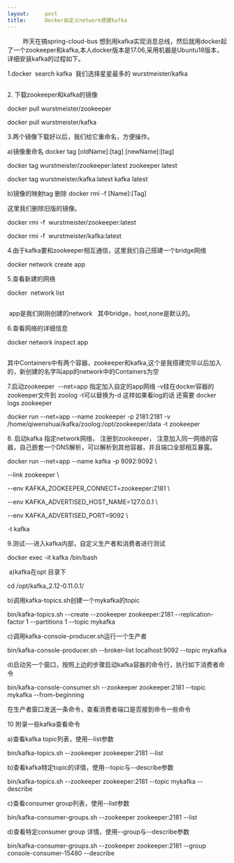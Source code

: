 ```yaml
---
layout:     post
title:      Docker自定义network搭建kafka
---
```

<div id="article_content" class="article_content clearfix csdn-tracking-statistics" data-pid="blog" data-mod="popu_307" data-dsm="post">
								            <link rel="stylesheet" href="https://csdnimg.cn/release/phoenix/template/css/ck_htmledit_views-f76675cdea.css">
						<div class="htmledit_views" id="content_views">
                <p>         昨天在搞spring-cloud-bus 想到用kafka实现消息总线，然后就用docker起了一个zookeeper和kafka,本人docker版本是17.06,采用机器是Ubuntu18版本，详细安装kafka的过程如下。</p>

<p>1.docker  search kafka  我们选择星星最多的 wurstmeister/kafka</p>

<p style="text-align:center;"><img alt="" class="has" src="https://img-blog.csdn.net/20180801092412710?watermark/2/text/aHR0cHM6Ly9ibG9nLmNzZG4ubmV0L2dwZHNqcXdz/font/5a6L5L2T/fontsize/400/fill/I0JBQkFCMA==/dissolve/70"></p>

<p>2. 下载zookeeper和kafka的镜像</p>

<p>docker pull wurstmeister/zookeeper</p>

<p>docker pull wurstmeister/kafka</p>

<p>3.两个镜像下载好以后，我们给它重命名，方便操作。</p>

<p>a)镜像重命名 docker tag [oldName]:[tag] [newName]:[tag]</p>

<p>docker tag wurstmeister/zookeeper:latest zookeeper latest</p>

<p>docker tag wurstmeister/kafka:latest kafka latest</p>

<p>b)镜像的映射tag 删除 docker rmi -f [Name]:[Tag]</p>

<p>这里我们删除旧版的镜像。</p>

<p>docker rmi -f  wurstmeister/zookeeper:latest</p>

<p>docker rmi -f  wurstmeister/kafka:latest</p>

<p>4.由于kafka要和zookeeper相互通信，这里我们自己搭建一个bridge网络</p>

<p>docker network create app</p>

<p>5.查看新建的网络</p>

<p>docker  network list</p>

<p style="text-align:center;"><img alt="" class="has" src="https://img-blog.csdn.net/20180801094224665?watermark/2/text/aHR0cHM6Ly9ibG9nLmNzZG4ubmV0L2dwZHNqcXdz/font/5a6L5L2T/fontsize/400/fill/I0JBQkFCMA==/dissolve/70"></p>

<p></p>

<p> app是我们刚刚创建的network   其中bridge，host,none是默认的。</p>

<p>6.查看网络的详细信息</p>

<p>docker network inspect app</p>

<p style="text-align:center;"><img alt="" class="has" src="https://img-blog.csdn.net/20180801094658978?watermark/2/text/aHR0cHM6Ly9ibG9nLmNzZG4ubmV0L2dwZHNqcXdz/font/5a6L5L2T/fontsize/400/fill/I0JBQkFCMA==/dissolve/70"></p>

<p>其中Containers中有两个容器，zookeeper和kafka,这个是我搭建完毕以后加入的，新创建的名字叫app的network中的Containers为空 </p>

<p>7.启动zookeeper  --net=app 指定加入自定的app网络 -v挂在docker容器的zookeeper文件到 zoolog -t可以替换为-d 这样如果看log的话 还需要 docker logs zookeeper</p>

<p>docker run --net=app --name zookeeper -p 2181:2181 -v /home/qiwenshuai/kafka/zoolog:/opt/zookeeper/data -t zookeeper</p>

<p></p>

<p>8. 启动kafka 指定network网络， 注册到zookeeper， 注意加入同一网络的容器，自己嵌套一个DNS解析，可以解析到其他容器，并且端口全部相互暴露。</p>

<p>docker run --net=app --name kafka -p 9092:9092 \</p>

<p>--link zookeeper \</p>

<p>--env KAFKA_ZOOKEEPER_CONNECT=zookeeper:2181 \</p>

<p>--env KAFKA_ADVERTISED_HOST_NAME=127.0.0.1 \</p>

<p>--env KAFKA_ADVERTISED_PORT=9092 \</p>

<p>-t kafka</p>

<p>9.测试---进入kafka内部，自定义生产者和消费者进行测试</p>

<p>docker exec -it kafka /bin/bash</p>

<p></p>

<p> a)kafka在opt 目录下</p>

<p>cd /opt/kafka_2.12-0.11.0.1/</p>

<p>b)调用kafka-topics.sh创建一个mykafka的topic</p>

<p>bin/kafka-topics.sh --create --zookeeper zookeeper:2181 --replication-factor 1 --partitions 1 --topic mykafka</p>

<p>c)调用kafka-console-producer.sh运行一个生产者</p>

<p>bin/kafka-console-producer.sh --broker-list localhost:9092 --topic mykafka</p>

<p>d)启动另一个窗口，按照上边的步骤启动kafka容器的命令行，执行如下消费者命令</p>

<p>bin/kafka-console-consumer.sh --zookeeper zookeeper:2181 --topic mykafka --from-beginning</p>

<p>在生产者窗口发送一条命令，查看消费者端口是否接到命令一些命令</p>

<p>10 附录一些kafka查看命令</p>

<p>a)查看kafka topic列表，使用--list参数</p>

<p>bin/kafka-topics.sh --zookeeper zookeeper:2181 --list</p>

<p>b)查看kafka特定topic的详情，使用--topic与--describe参数</p>

<p>bin/kafka-topics.sh --zookeeper zookeeper:2181 --topic mykafka --describe</p>

<p>c)查看consumer group列表，使用--list参数</p>

<p>bin/kafka-consumer-groups.sh --zookeeper zookeeper:2181 --list</p>

<p>d)查看特定consumer group 详情，使用--group与--describe参数</p>

<p>bin/kafka-consumer-groups.sh --zookeeper zookeeper:2181 --group console-consumer-15480 --describe</p>

<p></p>

<p></p>

<p></p>

<p></p>            </div>
                </div>